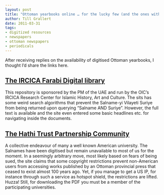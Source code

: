 ```yaml
---
layout: post
title: "Ottoman yearbooks online … for the lucky few (and the ones with US IPs)"
author: Till Grallert
date: 2011-03-31
tags:
- digitized resources
- newspapers
- ottoman newspapers
- periodicals
---
```




After receiving replies on the availability of digitised Ottoman yearbooks, I thought I’d share the links here.

## [The IRCICA Farabi Digital library](http://e-library.ircica.org/)

This repository is sponsored by the PM of the UAE and run by the OIC’s  IRCICA Research Center for Islamic History, Art and Culture. The sits has some weird search algorithms that prevent the Salname-yi Vilayeti Suriye from being returned upon querying “Salname AND Suriye”. However, the full text is available and the site even entered some basic headlines etc. for navigating inside the documents.

## [The Hathi Trust Partnership Community](https://www.hathitrust.org/home)

A collective endeavour of many a well known American university.   The Salnames have been digitised but remain unavailable to most of us for the moment. In a seemingly arbitrary move, most likely based on fears of being sued, the site claims that some copyright restrictions prevent non-American users from accessing works published by an Ottoman provincial press that ceased to exist almost 100 years ago. Yet, if you manage to get a US IP, for instance through such a service as hotspot shield, the restrictions are lifted. Huzza! Still, for downloading the PDF you must be a member of the participating universities.